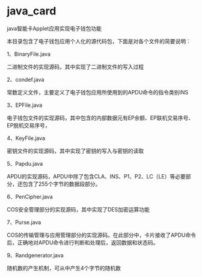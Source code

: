 # java_card
java智能卡Applet应用实现电子钱包功能

本目录包含了电子钱包应用个人化的源代码包，下面是对各个文件的简要说明：

1、BinaryFile.java
  
   二进制文件的实现源码，其中实现了二进制文件的写入过程


2、condef.java

   常数定义文件，主要定义了电子钱包应用所使用到的APDU命令的指令类别INS


3、EPFile.java

   电子钱包文件的实现源码，其中包含的内部数据元有EP余额、EP联机交易序号、EP脱机交易序号，


4、KeyFile.java
   
   密钥文件的实现源码，其中实现了密钥的写入与密钥的读取


5、Papdu.java

   APDU的实现源码，APDU中除了包含CLA、INS、P1、P2、LC（LE）等必要部分，还包含了255个字节的数据段部分。


6、PenCipher.java

   COS安全管理部分的实现源码，其中实现了DES加密运算功能


7、Purse.java

   COS的传输管理与应用管理部分的实现源码。在此部分中，卡片接收了APDU命令后，正确地对APDU命令进行判断和处理后，返回数据和状态码。


9、Randgenerator.java

   随机数的产生机制，可从中产生4个字节的随机数
